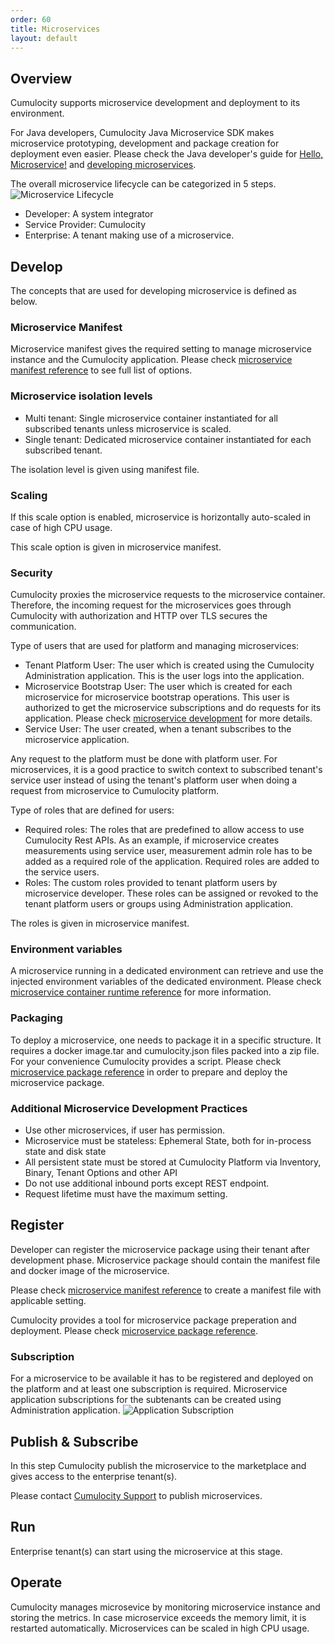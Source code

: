 ```yaml
---
order: 60
title: Microservices
layout: default
---
```

## Overview

Cumulocity supports microservice development and deployment to its environment.

For Java developers, Cumulocity Java Microservice SDK makes microservice prototyping, development and package creation for deployment even easier. Please check the Java developer's guide for [Hello, Microservice!](/guides/java/java-microservice) and [developing microservices](/guides/java/developing-microservice).

The overall microservice lifecycle can be categorized in 5 steps.
![Microservice Lifecycle](/guides/concepts-guide/microservicelifecycle.png)

* Developer: A system integrator
* Service Provider: Cumulocity
* Enterprise: A tenant making use of a microservice.

## Develop

The concepts that are used for developing microservice is defined as below.

### Microservice Manifest

Microservice manifest gives the required setting to manage microservice instance and the Cumulocity application.
Please check [microservice manifest reference](/guides/reference/microservice-manifest) to see full list of options.

### Microservice isolation levels

* Multi tenant: Single microservice container instantiated for all subscribed tenants unless microservice is scaled.
* Single tenant: Dedicated microservice container instantiated for each subscribed tenant.

The isolation level is given using manifest file.

### Scaling

If this scale option is enabled, microservice is horizontally auto-scaled in case of high CPU usage.

This scale option is given in microservice manifest.

### Security

Cumulocity proxies the microservice requests to the microservice container. Therefore, the incoming request for the microservices goes through Cumulocity with authorization and HTTP over TLS secures the communication.

Type of users that are used for platform and managing microservices:

* Tenant Platform User: The user which is created using the Cumulocity Administration application. This is the user logs into the application.
* Microservice Bootstrap User: The user which is created for each microservice for microservice bootstrap operations. This user is authorized to get the microservice subscriptions and do requests for its application. Please check [microservice development](/guides/rest/microservice-development) for more details.
* Service User: The user created, when a tenant subscribes to the microservice application.

Any request to the platform must be done with platform user.
For microservices, it is a good practice to switch context to subscribed tenant's service user instead of using the tenant's platform user when doing a request from microservice to Cumulocity platform.

Type of roles that are defined for users:

* Required roles: The roles that are predefined to allow access to use Cumulocity Rest APIs.
As an example, if microservice creates measurements using service user, measurement admin role has to be added as a required role of the application.
Required roles are added to the service users.
* Roles: The custom roles provided to tenant platform users by microservice developer.
These roles can be assigned or revoked to the tenant platform users or groups using Administration application.

The roles is given in microservice manifest.

### Environment variables

A microservice running in a dedicated environment can retrieve and use the injected environment variables of the dedicated environment.
Please check [microservice container runtime reference](guides/reference/microservice-runtime) for more information.

### Packaging

To deploy a microservice, one needs to package it in a specific structure. It requires a docker image.tar and cumulocity.json files packed into a zip file. For your convenience Cumulocity provides a script. Please check [microservice package reference](/guides/reference/microservice-package) in order to prepare and deploy the microservice package.

### Additional Microservice Development Practices
* Use other microservices, if user has permission.
* Microservice must be stateless: Ephemeral State, both for in-process state and disk state
* All persistent state must be stored at Cumulocity Platform via Inventory, Binary, Tenant Options and other API
* Do not use additional inbound ports except REST endpoint.
* Request lifetime must have the maximum setting.

## Register
Developer can register the microservice package using their tenant after development phase.
Microservice package should contain the manifest file and docker image of the microservice.

Please check [microservice manifest reference](/guides/reference/microservice-manifest) to create a manifest file with applicable setting.

Cumulocity provides a tool for microservice package preperation and deployment. Please check [microservice package reference](/guides/reference/microservice-package).

### Subscription

For a microservice to be available it has to be registered and deployed on the platform and at least one subscription is required.
Microservice application subscriptions for the subtenants can be created using Administration application.
![Application Subscription](/guides/concepts-guide/applicationsubscription.png)
## Publish & Subscribe
In this step Cumulocity publish the microservice to the marketplace and gives access to the enterprise tenant(s).

Please contact [Cumulocity Support](https://support.cumulocity.com/hc/en-us) to publish microservices.

## Run
Enterprise tenant(s) can start using the microservice at this stage.

## Operate
Cumulocity manages microsevice by monitoring microservice instance and storing the metrics. In case microservice exceeds the memory limit, it is restarted automatically. Microservices can be scaled in high CPU usage.
